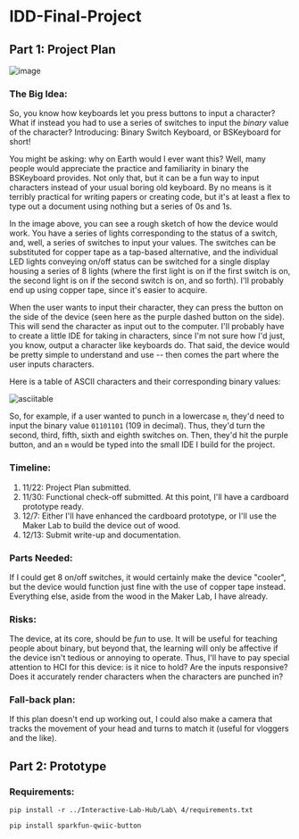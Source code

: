 # IDD-Final-Project

## Part 1: Project Plan

![image](https://user-images.githubusercontent.com/55858146/142953195-ba493678-5346-4109-8164-6e5dece8221d.png)

### The Big Idea:

So, you know how keyboards let you press buttons to input a character? What if instead you had to use a series of switches to input the *binary* value of the character? Introducing: Binary Switch Keyboard, or BSKeyboard for short!

You might be asking: why on Earth would I ever want this? Well, many people would appreciate the practice and familiarity in binary the BSKeyboard provides. Not only that, but it can be a fun way to input characters instead of your usual boring old keyboard. By no means is it terribly practical for writing papers or creating code, but it's at least a flex to type out a document using nothing but a series of 0s and 1s.

In the image above, you can see a rough sketch of how the device would work. You have a series of lights corresponding to the status of a switch, and, well, a series of switches to input your values. The switches can be substituted for copper tape as a tap-based alternative, and the individual LED lights conveying on/off status can be switched for a single display housing a series of 8 lights (where the first light is on if the first switch is on, the second light is on if the second switch is on, and so forth). I'll probably end up using copper tape, since it's easier to acquire.

When the user wants to input their character, they can press the button on the side of the device (seen here as the purple dashed button on the side). This will send the character as input out to the computer. I'll probably have to create a little IDE for taking in characters, since I'm not sure how I'd just, you know, output a character like keyboards do. That said, the device would be pretty simple to understand and use -- then comes the part where the user inputs characters.

Here is a table of ASCII characters and their corresponding binary values:

![asciitable](https://alpharithms.s3.amazonaws.com/assets/img/ascii-chart/ascii-table-alpharithms-scaled.jpg)

So, for example, if a user wanted to punch in a lowercase `m`, they'd need to input the binary value `01101101` (109 in decimal). Thus, they'd turn the second, third, fifth, sixth and eighth switches on. Then, they'd hit the purple button, and an `m` would be typed into the small IDE I build for the project.

### Timeline:

1. 11/22: Project Plan submitted.
2. 11/30: Functional check-off submitted. At this point, I'll have a cardboard prototype ready.
3. 12/7: Either I'll have enhanced the cardboard prototype, or I'll use the Maker Lab to build the device out of wood.
4. 12/13: Submit write-up and documentation.

### Parts Needed:

If I could get 8 on/off switches, it would certainly make the device "cooler", but the device would function just fine with the use of copper tape instead. Everything else, aside from the wood in the Maker Lab, I have already.

### Risks:

The device, at its core, should be *fun* to use. It will be useful for teaching people about binary, but beyond that, the learning will only be affective if the device isn't tedious or annoying to operate. Thus, I'll have to pay special attention to HCI for this device: is it nice to hold? Are the inputs responsive? Does it accurately render characters when the characters are punched in?

### Fall-back plan:

If this plan doesn't end up working out, I could also make a camera that tracks the movement of your head and turns to match it (useful for vloggers and the like).

## Part 2: Prototype

### Requirements:

`pip install -r ../Interactive-Lab-Hub/Lab\ 4/requirements.txt`

`pip install sparkfun-qwiic-button`
